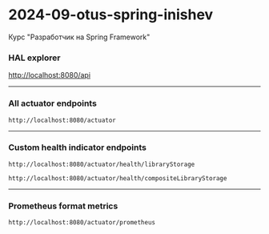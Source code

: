 # 2024-09-otus-spring-inishev
Курс "Разработчик на Spring Framework"

### HAL explorer
[http://localhost:8080/api](http://localhost:8080/api)
***
### All actuator endpoints
`http://localhost:8080/actuator`
***
### Custom health indicator endpoints
`http://localhost:8080/actuator/health/libraryStorage`

`http://localhost:8080/actuator/health/compositeLibraryStorage`
***
### Prometheus format metrics
`http://localhost:8080/actuator/prometheus`